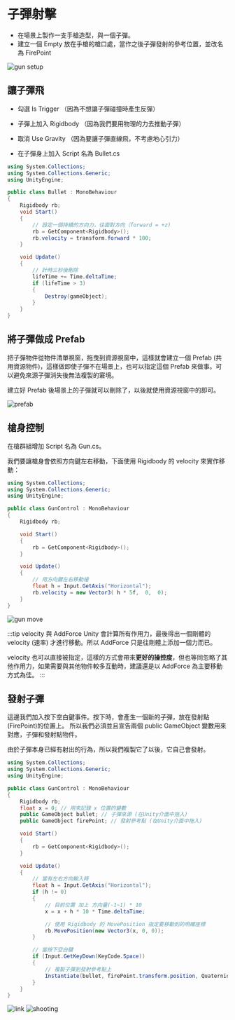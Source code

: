 # 子彈射擊

- 在場景上製作一支手槍造型，與一個子彈。
- 建立一個 Empty 放在手槍的槍口處，當作之後子彈發射的參考位置，並改名為 FirePoint

![gun setup](./gun-setup.png)


## 讓子彈飛
- 勾選 Is Trigger （因為不想讓子彈碰撞時產生反彈）
- 子彈上加入 Rigidbody （因為我們要用物理的力去推動子彈）
- 取消 Use Gravity （因為要讓子彈直線飛，不考慮地心引力）


- 在子彈身上加入 Script 名為 Bullet.cs
```csharp
using System.Collections;
using System.Collections.Generic;
using UnityEngine;

public class Bullet : MonoBehaviour
{
    Rigidbody rb;
    void Start()
    {
        // 設定一個持續的方向力，往面對方向（forward = +z)
        rb = GetComponent<Rigidbody>();
        rb.velocity = transform.forward * 100;
    }

    void Update()
    {
        // 計時三秒後刪除
        lifeTime += Time.deltaTime;
        if (lifeTime > 3)
        {
            Destroy(gameObject);
        }
    }
}

```

## 將子彈做成 Prefab
把子彈物件從物件清單視窗，拖曳到資源視窗中，這樣就會建立一個 Prefab (共用資源物件)，這樣做即使子彈不在場景上，也可以指定這個 Prefab 來做事。可以避免來源子彈消失後無法複製的窘境。

建立好 Prefab 後場景上的子彈就可以刪除了，以後就使用資源視窗中的即可。

![prefab](./prefab.png)


## 槍身控制
在槍群組增加 Script 名為 Gun.cs。

我們要讓槍身會依照方向鍵左右移動，下面使用 Rigidbody 的 velocity 來實作移動：

```csharp
using System.Collections;
using System.Collections.Generic;
using UnityEngine;

public class GunControl : MonoBehaviour
{
    Rigidbody rb;

    void Start()
    {
        rb = GetComponent<Rigidbody>();
    }

    void Update()
    {
        // 用方向鍵左右移動槍
        float h = Input.GetAxis("Horizontal");
        rb.velocity = new Vector3( h * 5f,  0,  0);
    }
}
```
![gun move](./gun-move.gif)

:::tip velocity 與 AddForce
Unity 會計算所有作用力，最後得出一個剛體的 velocity (速率) 才進行移動。所以 AddForce 只是往剛體上添加一個力而已。

velocity 也可以直接被指定，這樣的方式會帶來**更好的操控度**，但也等同忽略了其他作用力，如果需要與其他物件較多互動時，建議還是以 AddForce 為主要移動方式為佳。
:::

## 發射子彈
這邊我們加入按下空白鍵事件。按下時，會產生一個新的子彈，放在發射點(FirePoint)的位置上。
所以我們必須並且宣告兩個 public GameObject 變數用來對應，子彈和發射點物件。

由於子彈本身已經有射出的行為，所以我們複製它了以後，它自己會發射。

```csharp
using System.Collections;
using System.Collections.Generic;
using UnityEngine;

public class GunControl : MonoBehaviour
{
    Rigidbody rb;
    float x = 0; // 用來記錄 x 位置的變數
    public GameObject bullet; // 子彈來源 (在Unity介面中拖入)
    public GameObject firePoint; // 發射參考點 (在Unity介面中拖入)

    void Start()
    {
        rb = GetComponent<Rigidbody>();
    }

    void Update()
    {
        // 當有左右方向輸入時
        float h = Input.GetAxis("Horizontal");
        if (h != 0)
        {
            // 目前位置 加上 方向量(-1~1) * 10
            x = x + h * 10 * Time.deltaTime;

            // 使用 Rigidbody 的 MovePosition 指定要移動到的明確座標
            rb.MovePosition(new Vector3(x, 0, 0));
        }

        // 當按下空白鍵
        if (Input.GetKeyDown(KeyCode.Space))
        {
            // 複製子彈到發射參考點上
            Instantiate(bullet, firePoint.transform.position, Quaternion.identity);
        }
    }
}

```
![link](./link.png)
![shooting](./shooting.gif)